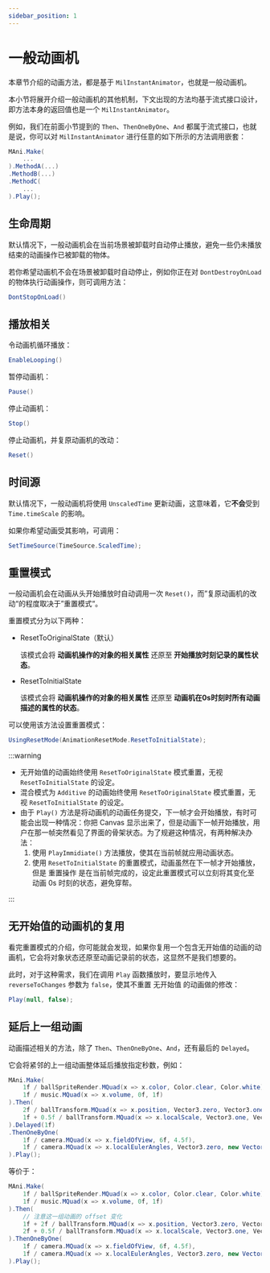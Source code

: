 ```yaml
---
sidebar_position: 1
---
```


# 一般动画机

本章节介绍的动画方法，都是基于 `MilInstantAnimator`，也就是一般动画机。

本小节将展开介绍一般动画机的其他机制，下文出现的方法均基于流式接口设计，即方法本身的返回值也是一个 `MilInstantAnimator`。

例如，我们在前面小节提到的 `Then`、`ThenOneByOne`、`And` 都属于流式接口，也就是说，你可以对 `MilInstantAnimator` 进行任意的如下所示的方法调用嵌套：

```csharp
MAni.Make(
	...
).MethodA(...)
.MethodB(...)
.MethodC(
	...
).Play();
```

## 生命周期

默认情况下，一般动画机会在当前场景被卸载时自动停止播放，避免一些仍未播放结束的动画操作已被卸载的物体。

若你希望动画机不会在场景被卸载时自动停止，例如你正在对 `DontDestroyOnLoad` 的物体执行动画操作，则可调用方法：

```csharp
DontStopOnLoad()
```

## 播放相关

令动画机循环播放：

```csharp
EnableLooping()
```

暂停动画机：

```csharp
Pause()
```

停止动画机：

```csharp
Stop()
```

停止动画机，并复原动画机的改动：

```csharp
Reset()
```

## 时间源

默认情况下，一般动画机将使用 `UnscaledTime` 更新动画，这意味着，它**不会**受到 `Time.timeScale` 的影响。

如果你希望动画受其影响，可调用：

```csharp
SetTimeSource(TimeSource.ScaledTime);
```

## 重置模式

一般动画机会在动画从头开始播放时自动调用一次 `Reset()`，而”复原动画机的改动“的程度取决于”重置模式“。

重置模式分为以下两种：

* ResetToOriginalState（默认）

  该模式会将 **动画机操作的对象的相关属性** 还原至 **开始播放时刻记录的属性状态**。

* ResetToInitialState

  该模式会将 **动画机操作的对象的相关属性** 还原至 **动画机在0s时刻时所有动画描述的属性的状态**。

可以使用该方法设置重置模式：

```csharp
UsingResetMode(AnimationResetMode.ResetToInitialState);
```

:::warning

* 无开始值的动画始终使用 `ResetToOriginalState` 模式重置，无视 `ResetToInitialState` 的设定。
* 混合模式为 `Additive` 的动画始终使用 `ResetToOriginalState` 模式重置，无视 `ResetToInitialState` 的设定。
* 由于 `Play()` 方法是将动画机的动画任务提交，下一帧才会开始播放，有时可能会出现一种情况：你把 Canvas 显示出来了，但是动画下一帧开始播放，用户在那一帧突然看见了界面的骨架状态。为了规避这种情况，有两种解决办法：
  1. 使用 `PlayImmidiate()` 方法播放，使其在当前帧就应用动画状态。
  2. 使用 `ResetToInitialState` 的重置模式，动画虽然在下一帧才开始播放，但是 重置操作 是在当前帧完成的，设定此重置模式可以立刻将其变化至 动画 0s 时刻的状态，避免穿帮。

:::

## 无开始值的动画机的复用

看完重置模式的介绍，你可能就会发现，如果你复用一个包含无开始值的动画的动画机，它会将对象状态还原至动画记录前的状态，这显然不是我们想要的。

此时，对于这种需求，我们在调用 `Play` 函数播放时，要显示地传入 `reverseToChanges` 参数为 `false`，使其不重置 无开始值 的动画做的修改：

```csharp
Play(null, false);
```

## 延后上一组动画

动画描述相关的方法，除了 `Then`、`ThenOneByOne`、`And`，还有最后的 `Delayed`。

它会将紧邻的上一组动画整体延后播放指定秒数，例如：

```csharp
MAni.Make(
	1f / ballSpriteRender.MQuad(x => x.color, Color.clear, Color.white),
	1f / music.MQuad(x => x.volume, 0f, 1f)
).Then(
	2f / ballTransform.MQuad(x => x.position, Vector3.zero, Vector3.one * 3f),
	1f + 0.5f / ballTransform.MQuad(x => x.localScale, Vector3.one, Vector3.one * 2f)
).Delayed(1f)
.ThenOneByOne(
	1f / camera.MQuad(x => x.fieldOfView, 6f, 4.5f),
	1f / camera.MQuad(x => x.localEulerAngles, Vector3.zero, new Vector3(0, 0, 20f))
).Play();
```

等价于：

```csharp
MAni.Make(
	1f / ballSpriteRender.MQuad(x => x.color, Color.clear, Color.white),
	1f / music.MQuad(x => x.volume, 0f, 1f)
).Then(
	// 注意这一组动画的 offset 变化
	1f + 2f / ballTransform.MQuad(x => x.position, Vector3.zero, Vector3.one * 3f),
	2f + 0.5f / ballTransform.MQuad(x => x.localScale, Vector3.one, Vector3.one * 2f)
).ThenOneByOne(
	1f / camera.MQuad(x => x.fieldOfView, 6f, 4.5f),
	1f / camera.MQuad(x => x.localEulerAngles, Vector3.zero, new Vector3(0, 0, 20f))
).Play();
```

